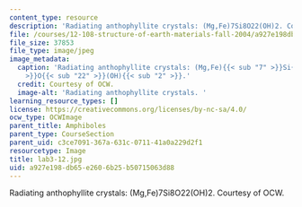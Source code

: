 ```yaml
---
content_type: resource
description: 'Radiating anthophyllite crystals: (Mg,Fe)7Si8O22(OH)2. Courtesy of OCW.'
file: /courses/12-108-structure-of-earth-materials-fall-2004/a927e198db65e2606b25b50715063d88_lab3-12.jpg
file_size: 37853
file_type: image/jpeg
image_metadata:
  caption: 'Radiating anthophyllite crystals: (Mg,Fe){{< sub "7" >}}Si{{< sub "8"
    >}}O{{< sub "22" >}}(OH){{< sub "2" >}}.'
  credit: Courtesy of OCW.
  image-alt: 'Radiating anthophyllite crystals. '
learning_resource_types: []
license: https://creativecommons.org/licenses/by-nc-sa/4.0/
ocw_type: OCWImage
parent_title: Amphiboles
parent_type: CourseSection
parent_uid: c3ce7091-367a-631c-0711-41a0a229d2f1
resourcetype: Image
title: lab3-12.jpg
uid: a927e198-db65-e260-6b25-b50715063d88
---
```

Radiating anthophyllite crystals: (Mg,Fe)7Si8O22(OH)2. Courtesy of OCW.